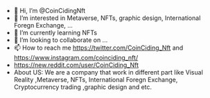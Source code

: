 - 👋 Hi, I’m @CoinCidingNft
- 👀 I’m interested in Metaverse, NFTs, graphic design, International Foregn Exchange, ...
- 🌱 I’m currently learning NFTs
- 💞️ I’m looking to collaborate on ...
- 📫 How to reach me https://twitter.com/CoinCiding_Nft and https://www.instagram.com/coinciding_nft/
- https://new.reddit.com/user/CoinCiding_Nft
- About US: We are a company that work in different part like Visual Reality ,Metaverse, NFTs, International Foregn Exchange, Cryptocurrency trading ,graphic design and etc.
<!---
CoinCidingNft/CoinCidingNft is a ✨ special ✨ repository because its `README.md` (this file) appears on your GitHub profile.
You can click the Preview link to take a look at your changes.
--->
